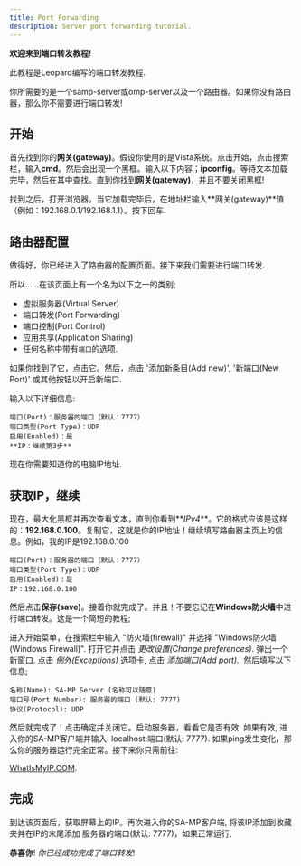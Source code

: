 ```yaml
---
title: Port Forwarding
description: Server port forwarding tutorial.
---
```


**欢迎来到端口转发教程!**

此教程是Leopard编写的端口转发教程.

你所需要的是一个samp-server或omp-server以及一个路由器。如果你没有路由器，那么你不需要进行端口转发!

## 开始

首先找到你的**网关(gateway)**。假设你使用的是Vista系统。点击开始，点击搜索栏，输入**cmd**。然后会出现一个黑框。输入以下内容；**ipconfig**。等待文本加载完毕，然后在其中查找。直到你找到**网关(gateway)**，并且不要关闭黑框!

找到之后，打开浏览器。当它加载完毕后，在地址栏输入**网关(gateway)**值（例如：192.168.0.1/192.168.1.1）。按下回车.

## 路由器配置

做得好，你已经进入了路由器的配置页面。接下来我们需要进行端口转发.

所以……在该页面上有一个名为以下之一的类别;

- 虚拟服务器(Virtual Server)
- 端口转发(Port Forwarding)
- 端口控制(Port Control)
- 应用共享(Application Sharing)
- 任何名称中带有`端口`的选项.

如果你找到了它，点击它。然后，点击 '添加新条目(Add new)', '新端口(New Port)' 或其他按钮以开启新端口.

输入以下详细信息:

```
端口(Port)：服务器的端口（默认：7777）
端口类型(Port Type)：UDP
启用(Enabled)：是
**IP：继续第3步**
```

现在你需要知道你的电脑IP地址.

## 获取IP，继续

现在，最大化黑框并再次查看文本，直到你看到**_IPv4_**。它的格式应该是这样的：**192.168.0.100**。复制它，这就是你的IP地址！继续填写路由器主页上的信息。例如，我的IP是192.168.0.100

```
端口(Port)：服务器的端口（默认：7777）
端口类型(Port Type)：UDP
启用(Enabled)：是
IP：192.168.0.100
```

然后点击**保存(save)**。接着你就完成了。并且！不要忘记在**Windows防火墙**中进行端口转发。这是一个简短的教程;

进入开始菜单，在搜索栏中输入 "防火墙(firewall)" 并选择 "Windows防火墙(Windows Firewall)". 打开它并点击 _更改设置(Change preferences)_. 弹出一个新窗口. 点击 _例外(Exceptions)_ 选项卡, 点击 _添加端口(Add port).._ 然后填写以下信息;

```
名称(Name): SA-MP Server (名称可以随意)
端口号(Port Number): 服务器的端口 (默认: 7777)
协议(Protocol): UDP
```

然后就完成了！点击确定并关闭它。启动服务器，看看它是否有效. 如果有效, 进入你的SA-MP客户端并输入: localhost:端口(默认: 7777). 如果ping发生变化，那么你的服务器运行完全正常。接下来你只需前往:

[WhatIsMyIP.COM](http://whatismyip.com).

## 完成

到达该页面后，获取屏幕上的IP。再次进入你的SA-MP客户端, 将该IP添加到收藏夹并在IP的末尾添加 服务器的端口(默认: 7777)，如果正常运行,

**恭喜你**! _你已经成功完成了端口转发_!
